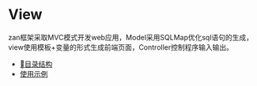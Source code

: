 # View

zan框架采取MVC模式开发web应用，Model采用SQLMap优化sql语句的生成，view使用模板+变量的形式生成前端页面，Controller控制程序输入输出。

* [目录结构](view/mu-lu-jie-gou.md)
* [使用示例](view/shi-yong-shi-li.md)



